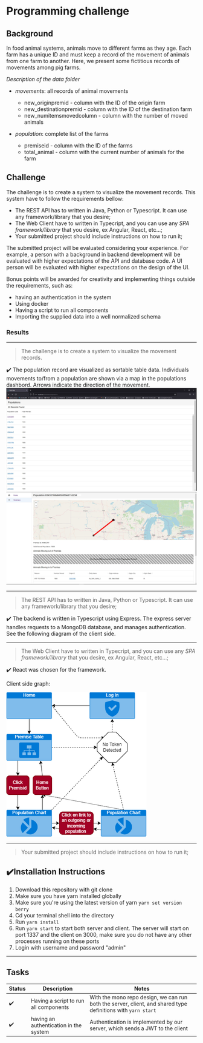 # Programming challenge

## Background

In food animal systems, animals move to different farms as they age. Each farm
has a unique ID and must keep a record of the movement of animals from one farm
to another. Here, we present some fictitious records of movements among pig
farms.

_Description of the data folder_

- _movements_: all records of animal movements

  - new_originpremid - column with the ID of the origin farm
  - new_destinationpremid - column with the ID of the destination farm
  - new_numitemsmovedcolumn - column with the number of moved animals

- _population_: complete list of the farms
  - premiseid - column with the ID of the farms
  - total_animal - column with the current number of animals for the farm

## Challenge

The challenge is to create a system to visualize the movement records. This
system have to follow the requirements bellow:

- The REST API has to written in Java, Python or Typescript. It can use any
  framework/library that you desire;
- The Web Client have to written in Typecript, and you can use any _SPA
  framework/library_ that you desire, ex Angular, React, etc...;
- Your submitted project should include instructions on how to run it;

The submitted project will be evaluated considering your experience. For example, a
person with a background in backend development will be evaluated with higher
expectations of the API and database code. A UI person will be evaluated with
higher expectations on the design of the UI.

Bonus points will be awarded for creativity and implementing things outside the
requirements, such as:

- having an authentication in the system
- Using docker
- Having a script to run all components
- Importing the supplied data into a well normalized schema

### Results

---

> The challenge is to create a system to visualize the movement records.

✔️ The population record are visualized as sortable table data. Individuals movements to/from a population are shown via a map in the populations dashbord. Arrows indicate the direction of the movement.
![table](images/populations_table.jpg)
![dash](images/dashboard.jpg)

---

> The REST API has to written in Java, Python or Typescript. It can use any
> framework/library that you desire;

✔️ The backend is written in Typescript using Express. The express server handles requests to a MongoDB database, and manages authentication.
See the following diagram of the client side.

---

> The Web Client have to written in Typecript, and you can use any _SPA
> framework/library_ that you desire, ex Angular, React, etc...;

✔️ React was chosen for the framework.

Client side graph:

![img](images/ApplicationFlow.png)

---

> Your submitted project should include instructions on how to run it;

## ✔️Installation Instructions

1. Download this repository with git clone
2. Make sure you have yarn installed globally
3. Make sure you're using the latest version of yarn `yarn set version berry`
4. Cd your terminal shell into the directory
5. Run `yarn install`
6. Run `yarn start` to start both server and client. The server will start on port 1337 and the client on 3000, make sure you do not have any other processes running on these ports
7. Login with username and password "admin"

---

## Tasks

| Status | Description                            | Notes                                                                                                        |
| ------ | -------------------------------------- | ------------------------------------------------------------------------------------------------------------ |
| ✔️     | Having a script to run all components  | With the mono repo design, we can run both the server, client, and shared type definitions with `yarn start` |
| ✔️     | having an authentication in the system | Authentication is implemented by our server, which sends a JWT to the client                                 |
